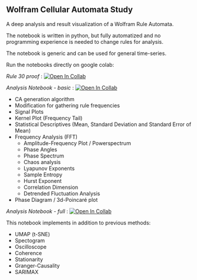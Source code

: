## Wolfram Cellular Automata Study

A deep analysis and result visualization of a Wolfram Rule Automata.

The notebook is written in python, but fully automatized and no programming experience is needed to change rules for analysis.

The notebook is generic and can be used for general time-series.


Run the notebooks directly on google colab: 

*Rule 30 proof* : [![Open In Collab](https://colab.research.google.com/assets/colab-badge.svg)](https://colab.research.google.com/drive/1Brg_Uw2Xk_UO5bEjggE98jmulHgaDSsl?usp=sharing)


*Analysis Notebook - basic* : [![Open In Collab](https://colab.research.google.com/assets/colab-badge.svg)](https://colab.research.google.com/drive/1GaF1YIa77VqiOfO88-CES006TCTgvFlY?usp=sharing)
- CA generation algorithm
- Modification for gathering rule frequencies
- Signal Plots
- Kernel Plot (Frequency Tail)
- Statistical Descriptives (Mean, Standard Deviation and Standard Error of Mean)
- Frequency Analysis (FFT)
    - Amplitude-Frequency Plot / Powerspectrum
    - Phase Angles
    - Phase Spectrum
    - Chaos analysis
    - Lyapunov Exponents
    - Sample Entropy
    - Hurst Exponent
    - Correlation Dimension
    - Detrended Fluctuation Analysis
- Phase Diagram / 3d-Poincaré plot

*Analysis Notebook - full* : [![Open In Collab](https://colab.research.google.com/assets/colab-badge.svg)](https://colab.research.google.com/drive/1pey1ydgsQkw_gQs4WWRRh1eo_Z4oXmK9?usp=sharing)

This notebook implements in addition to previous methods:
- UMAP (t-SNE)
- Spectogram
- Oscilloscope
- Coherence
- Stationarity
- Granger-Causality
- SARIMAX

